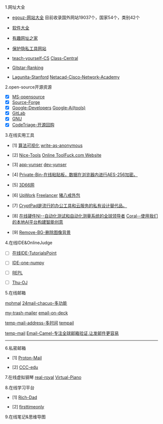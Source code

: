 1.网址大全

- [egouz-网站大全](https://www.egouz.com/)     目前收录国外网站19037个，国家54个，类别42个

- [软件大全](https://cn.uptodown.com)

- [有趣网址之家](https://youquhome.com/) 

- [保护隐私工具网站](https://www.privacytools.io)

- [teach-yourself-CS](https://teachyourselfcs.com/)     [Class-Central](https://www.class-central.com/)

- [Gitstar-Ranking](https://gitstar-ranking.com/)

- [Lagunita-Stanford](https://lagunita.stanford.edu/)    [Netacad-Cisco-Network-Academy](https://www.netacad.com/)

2.open-source开源资源

- [x] [MS-opensource](https://opensource.microsoft.com/)
- [x] [Source-Forge](https://sourceforge.net/)
- [x] [Google-Developers](https://developers.google.com/)    [Google-Ai(tools)](https://ai.google/)
- [x] [GitLab](https://about.gitlab.com/)
- [x] [GNU](https://www.gnu.org/)
- [x] [CodeTriage-开源回购](https://www.codetriage.com/)

3.在线实用工具

- [1]  [算法可视化](https://visualgo.net/en)     [write-as-anonymous](https://write.as/)

- [2]  [Nice-Tools](http://www.nicetool.net/)   [Online ToolFuck.com Website](https://www.toolfk.com/) 

- [3]  [app-yunser](https://app.yunser.com/)     [dev-yunser](https://dev.yunser.com/)

- [4]  [Private-Bin-在线粘贴板，数据在浏览器内进行AES-256加密。](https://privatebin.net/)

- [5]  [3D66网](https://www.3d66.com/)

- [6]  [UpWork](  https://www.upwork.com/) [Freelancer](https://www.freelancer.com/)    [猪八戒外包](https://shanghai.zbj.com/)  

- [7]  [CryptPad是流行的办公工具和云服务的私有设计替代品。](https://cryptpad.fr/)

- [8]  [在线硬件NI--自动化测试和自动化测量系统的全球领导者](http://www.ni.com/)    [Coral--使用我们的本地AI平台构建智能创意](https://coral.withgoogle.com/)

- [9]  [Remove-BG-删除图像背景 ](https://www.remove.bg/)

4.在线IDE&OnlineJudge

- [ ]  [在线IDE-TutorialsPoint](https://www.tutorialspoint.com/index.htm)

- [ ]  [IDE-one-numpy](https://ideone.com/)

- [ ]  [REPL](https://repl.it/)

- [ ]  [Thu-OJ](https://dsa.cs.tsinghua.edu.cn/oj/index.shtml)

5.在线邮箱

[mohmal](https://www.mohmal.com/en)   [24mail-chacuo-多功能](http://24mail.chacuo.net/)

[my-trash-mailer](https://zh.mytrashmailer.com/)    [email-on-deck](https://www.emailondeck.com/)

[temp-mail-address-多时间](https://www.tempmailaddress.com/)   [tempail](https://tempail.com/en/)

[temp-mail](https://temp-mail.org/)   [Email-Camel-专注全球邮箱验证,让发邮件更容易](http://www.emailcamel.com/)

-----------------------------------------------------------------------------------------------------------------

6.私密邮箱

- [1]  [Proton-Mail](https://mail.protonmail.com/)

- [2]  [CCC-edu](https://logon.ccc.edu)

7.在线虚拟钢琴    [real-royal](https://real-royal.com/zh/)    [Virtual-Piano](https://virtualpiano.net/)

8.在线学习平台

- [1]  [Rich-Dad](https://www.richdad.com/)

- [2]  [firsttimeonly](https://www.firsttimersonly.com/)

9.在线笔记&思维导图

